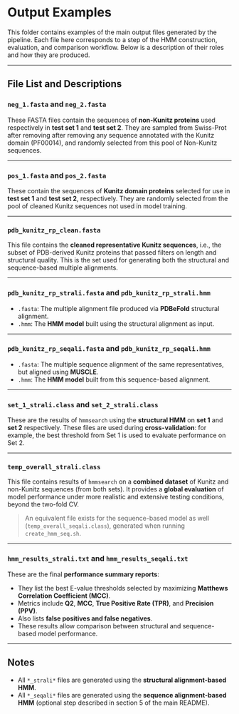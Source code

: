 # Output Examples

This folder contains examples of the main output files generated by the pipeline. Each file here corresponds to a step of the HMM construction, evaluation, and comparison workflow. Below is a description of their roles and how they are produced.

---

## File List and Descriptions

### `neg_1.fasta` and `neg_2.fasta`
These FASTA files contain the sequences of **non-Kunitz proteins** used respectively in **test set 1** and **test set 2**. They are sampled from Swiss-Prot after removing after removing any sequence annotated with the Kunitz domain (PF00014), and randomly selected from this pool of Non-Kunitz sequences.

---

### `pos_1.fasta` and `pos_2.fasta`
These contain the sequences of **Kunitz domain proteins** selected for use in **test set 1** and **test set 2**, respectively. They are randomly selected from the pool of cleaned Kunitz sequences not used in model training.

---

### `pdb_kunitz_rp_clean.fasta`
This file contains the **cleaned representative Kunitz sequences**, i.e., the subset of PDB-derived Kunitz proteins that passed filters on length and structural quality. This is the set used for generating both the structural and sequence-based multiple alignments.

---

### `pdb_kunitz_rp_strali.fasta` and `pdb_kunitz_rp_strali.hmm`
- `.fasta`: The multiple alignment file produced via **PDBeFold** structural alignment.
- `.hmm`: The **HMM model** built using the structural alignment as input.

---

### `pdb_kunitz_rp_seqali.fasta` and `pdb_kunitz_rp_seqali.hmm`
- `.fasta`: The multiple sequence alignment of the same representatives, but aligned using **MUSCLE**.
- `.hmm`: The **HMM model** built from this sequence-based alignment.

---

### `set_1_strali.class` and `set_2_strali.class`
These are the results of `hmmsearch` using the **structural HMM** on **set 1** and **set 2** respectively. These files are used during **cross-validation**: for example, the best threshold from Set 1 is used to evaluate performance on Set 2.

---

### `temp_overall_strali.class`
This file contains results of `hmmsearch` on a **combined dataset** of Kunitz and non-Kunitz sequences (from both sets). It provides a **global evaluation** of model performance under more realistic and extensive testing conditions, beyond the two-fold CV.

> An equivalent file exists for the sequence-based model as well (`temp_overall_seqali.class`), generated when running `create_hmm_seq.sh`.

---

### `hmm_results_strali.txt` and `hmm_results_seqali.txt`
These are the final **performance summary reports**:
- They list the best E-value thresholds selected by maximizing **Matthews Correlation Coefficient (MCC)**.
- Metrics include **Q2**, **MCC**, **True Positive Rate (TPR)**, and **Precision (PPV)**.
- Also lists **false positives and false negatives**.
- These results allow comparison between structural and sequence-based model performance.

---

## Notes

- All `*_strali*` files are generated using the **structural alignment-based HMM**.
- All `*_seqali*` files are generated using the **sequence alignment-based HMM** (optional step described in section 5 of the main README).
